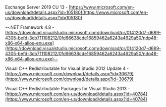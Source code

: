 Exchange Server 2019 CU 13 - [https://www.microsoft.com/en-us/download/details.aspx?id=105180](https://www.microsoft.com/en-us/download/details.aspx?id=105180)

--.NET Framework 4.8 - [https://download.visualstudio.microsoft.com/download/pr/014120d7-d689-4305-befd-3cb711108212/0fd66638cde16859462a6243a4629a50/ndp48-x86-x64-allos-enu.exe](https://download.visualstudio.microsoft.com/download/pr/014120d7-d689-4305-befd-3cb711108212/0fd66638cde16859462a6243a4629a50/ndp48-x86-x64-allos-enu.exe)--

Visual C++ Redistributable for Visual Studio 2012 Update 4 - [https://www.microsoft.com/download/details.aspx?id=30679](https://www.microsoft.com/download/details.aspx?id=30679)

Visual C++ Redistributable Packages for Visual Studio 2013 - [https://www.microsoft.com/en-us/download/details.aspx?id=40784](https://www.microsoft.com/en-us/download/details.aspx?id=40784)
